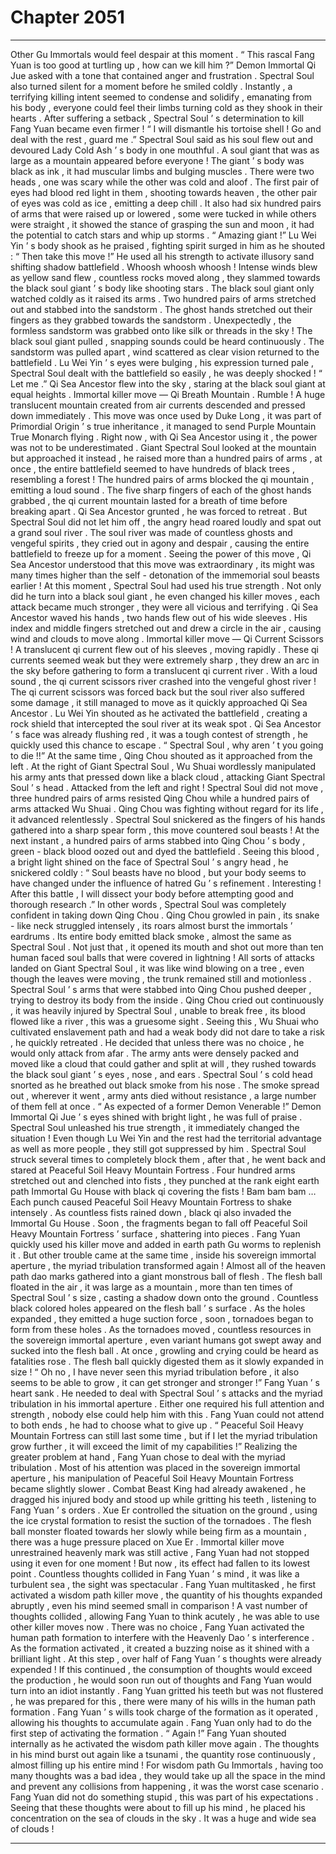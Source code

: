 
# Chapter 2051


---

Other Gu Immortals would feel despair at this moment .
“ This rascal Fang Yuan is too good at turtling up , how can we kill him ?” Demon Immortal Qi Jue asked with a tone that contained anger and frustration .
Spectral Soul also turned silent for a moment before he smiled coldly .
Instantly , a terrifying killing intent seemed to condense and solidify , emanating from his body , everyone could feel their limbs turning cold as they shook in their hearts .
After suffering a setback , Spectral Soul ’ s determination to kill Fang Yuan became even firmer !
“ I will dismantle his tortoise shell ! Go and deal with the rest , guard me .” Spectral Soul said as his soul flew out and devoured Lady Cold Ash ’ s body in one mouthful .
A soul giant that was as large as a mountain appeared before everyone !
The giant ’ s body was black as ink , it had muscular limbs and bulging muscles . There were two heads , one was scary while the other was cold and aloof . The first pair of eyes had blood red light in them , shooting towards heaven , the other pair of eyes was cold as ice , emitting a deep chill .
It also had six hundred pairs of arms that were raised up or lowered , some were tucked in while others were straight , it showed the stance of grasping the sun and moon , it had the potential to catch stars and whip up storms .
“ Amazing giant !” Lu Wei Yin ’ s body shook as he praised , fighting spirit surged in him as he shouted : “ Then take this move !”
He used all his strength to activate illusory sand shifting shadow battlefield .
Whoosh whoosh whoosh !
Intense winds blew as yellow sand flew , countless rocks moved along , they slammed towards the black soul giant ’ s body like shooting stars .
The black soul giant only watched coldly as it raised its arms .
Two hundred pairs of arms stretched out and stabbed into the sandstorm . The ghost hands stretched out their fingers as they grabbed towards the sandstorm .
Unexpectedly , the formless sandstorm was grabbed onto like silk or threads in the sky !
The black soul giant pulled , snapping sounds could be heard continuously . The sandstorm was pulled apart , wind scattered as clear vision returned to the battlefield .
Lu Wei Yin ’ s eyes were bulging , his expression turned pale , Spectral Soul dealt with the battlefield so easily , he was deeply shocked !
“ Let me .” Qi Sea Ancestor flew into the sky , staring at the black soul giant at equal heights .
Immortal killer move — Qi Breath Mountain .
Rumble !
A huge translucent mountain created from air currents descended and pressed down immediately .
This move was once used by Duke Long , it was part of Primordial Origin ’ s true inheritance , it managed to send Purple Mountain True Monarch flying . Right now , with Qi Sea Ancestor using it , the power was not to be underestimated .
Giant Spectral Soul looked at the mountain but approached it instead , he raised more than a hundred pairs of arms , at once , the entire battlefield seemed to have hundreds of black trees , resembling a forest !
The hundred pairs of arms blocked the qi mountain , emitting a loud sound .
The five sharp fingers of each of the ghost hands grabbed , the qi current mountain lasted for a breath of time before breaking apart .
Qi Sea Ancestor grunted , he was forced to retreat .
But Spectral Soul did not let him off , the angry head roared loudly and spat out a grand soul river . The soul river was made of countless ghosts and vengeful spirits , they cried out in agony and despair , causing the entire battlefield to freeze up for a moment .
Seeing the power of this move , Qi Sea Ancestor understood that this move was extraordinary , its might was many times higher than the self - detonation of the immemorial soul beasts earlier !
At this moment , Spectral Soul had used his true strength . Not only did he turn into a black soul giant , he even changed his killer moves , each attack became much stronger , they were all vicious and terrifying .
Qi Sea Ancestor waved his hands , two hands flew out of his wide sleeves . His index and middle fingers stretched out and drew a circle in the air , causing wind and clouds to move along .
Immortal killer move — Qi Current Scissors !
A translucent qi current flew out of his sleeves , moving rapidly .
These qi currents seemed weak but they were extremely sharp , they drew an arc in the sky before gathering to form a translucent qi current river .
With a loud sound , the qi current scissors river crashed into the vengeful ghost river !
The qi current scissors was forced back but the soul river also suffered some damage , it still managed to move as it quickly approached Qi Sea Ancestor .
Lu Wei Yin shouted as he activated the battlefield , creating a rock shield that intercepted the soul river at its weak spot .
Qi Sea Ancestor ’ s face was already flushing red , it was a tough contest of strength , he quickly used this chance to escape .
“ Spectral Soul , why aren ’ t you going to die !!” At the same time , Qing Chou shouted as it approached from the left .
At the right of Giant Spectral Soul , Wu Shuai wordlessly manipulated his army ants that pressed down like a black cloud , attacking Giant Spectral Soul ’ s head .
Attacked from the left and right !
Spectral Soul did not move , three hundred pairs of arms resisted Qing Chou while a hundred pairs of arms attacked Wu Shuai .
Qing Chou was fighting without regard for its life , it advanced relentlessly .
Spectral Soul snickered as the fingers of his hands gathered into a sharp spear form , this move countered soul beasts !
At the next instant , a hundred pairs of arms stabbed into Qing Chou ’ s body , green - black blood oozed out and dyed the battlefield .
Seeing this blood , a bright light shined on the face of Spectral Soul ’ s angry head , he snickered coldly : “ Soul beasts have no blood , but your body seems to have changed under the influence of hatred Gu ’ s refinement . Interesting ! After this battle , I will dissect your body before attempting good and thorough research .”
In other words , Spectral Soul was completely confident in taking down Qing Chou .
Qing Chou growled in pain , its snake - like neck struggled intensely , its roars almost burst the immortals ’ eardrums .
Its entire body emitted black smoke , almost the same as Spectral Soul . Not just that , it opened its mouth and shot out more than ten human faced soul balls that were covered in lightning !
All sorts of attacks landed on Giant Spectral Soul , it was like wind blowing on a tree , even though the leaves were moving , the trunk remained still and motionless .
Spectral Soul ’ s arms that were stabbed into Qing Chou pushed deeper , trying to destroy its body from the inside .
Qing Chou cried out continuously , it was heavily injured by Spectral Soul , unable to break free , its blood flowed like a river , this was a gruesome sight .
Seeing this , Wu Shuai who cultivated enslavement path and had a weak body did not dare to take a risk , he quickly retreated . He decided that unless there was no choice , he would only attack from afar .
The army ants were densely packed and moved like a cloud that could gather and split at will , they rushed towards the black soul giant ’ s eyes , nose , and ears .
Spectral Soul ’ s cold head snorted as he breathed out black smoke from his nose . The smoke spread out , wherever it went , army ants died without resistance , a large number of them fell at once .
“ As expected of a former Demon Venerable !” Demon Immortal Qi Jue ’ s eyes shined with bright light , he was full of praise .
Spectral Soul unleashed his true strength , it immediately changed the situation !
Even though Lu Wei Yin and the rest had the territorial advantage as well as more people , they still got suppressed by him .
Spectral Soul struck several times to completely block them , after that , he went back and stared at Peaceful Soil Heavy Mountain Fortress . Four hundred arms stretched out and clenched into fists , they punched at the rank eight earth path Immortal Gu House with black qi covering the fists !
Bam bam bam …
Each punch caused Peaceful Soil Heavy Mountain Fortress to shake intensely .
As countless fists rained down , black qi also invaded the Immortal Gu House . Soon , the fragments began to fall off Peaceful Soil Heavy Mountain Fortress ’ surface , shattering into pieces .
Fang Yuan quickly used his killer move and added in earth path Gu worms to replenish it .
But other trouble came at the same time , inside his sovereign immortal aperture , the myriad tribulation transformed again !
Almost all of the heaven path dao marks gathered into a giant monstrous ball of flesh .
The flesh ball floated in the air , it was large as a mountain , more than ten times of Spectral Soul ’ s size , casting a shadow down onto the ground .
Countless black colored holes appeared on the flesh ball ’ s surface .
As the holes expanded , they emitted a huge suction force , soon , tornadoes began to form from these holes .
As the tornadoes moved , countless resources in the sovereign immortal aperture , even variant humans got swept away and sucked into the flesh ball .
At once , growling and crying could be heard as fatalities rose .
The flesh ball quickly digested them as it slowly expanded in size !
“ Oh no , I have never seen this myriad tribulation before , it also seems to be able to grow , it can get stronger and stronger !” Fang Yuan ’ s heart sank .
He needed to deal with Spectral Soul ’ s attacks and the myriad tribulation in his immortal aperture .
Either one required his full attention and strength , nobody else could help him with this .
Fang Yuan could not attend to both ends , he had to choose what to give up .
“ Peaceful Soil Heavy Mountain Fortress can still last some time , but if I let the myriad tribulation grow further , it will exceed the limit of my capabilities !” Realizing the greater problem at hand , Fang Yuan chose to deal with the myriad tribulation .
Most of his attention was placed in the sovereign immortal aperture , his manipulation of Peaceful Soil Heavy Mountain Fortress became slightly slower .
Combat Beast King had already awakened , he dragged his injured body and stood up while gritting his teeth , listening to Fang Yuan ’ s orders .
Xue Er controlled the situation on the ground , using the ice crystal formation to resist the suction of the tornadoes .
The flesh ball monster floated towards her slowly while being firm as a mountain , there was a huge pressure placed on Xue Er .
Immortal killer move unrestrained heavenly mark was still active , Fang Yuan had not stopped using it even for one moment ! But now , its effect had fallen to its lowest point .
Countless thoughts collided in Fang Yuan ’ s mind , it was like a turbulent sea , the sight was spectacular .
Fang Yuan multitasked , he first activated a wisdom path killer move , the quantity of his thoughts expanded abruptly , even his mind seemed small in comparison !
A vast number of thoughts collided , allowing Fang Yuan to think acutely , he was able to use other killer moves now .
There was no choice , Fang Yuan activated the human path formation to interfere with the Heavenly Dao ’ s interference .
As the formation activated , it created a buzzing noise as it shined with a brilliant light . At this step , over half of Fang Yuan ’ s thoughts were already expended !
If this continued , the consumption of thoughts would exceed the production , he would soon run out of thoughts and Fang Yuan would turn into an idiot instantly .
Fang Yuan gritted his teeth but was not flustered , he was prepared for this , there were many of his wills in the human path formation .
Fang Yuan ’ s wills took charge of the formation as it operated , allowing his thoughts to accumulate again . Fang Yuan only had to do the first step of activating the formation .
“ Again !” Fang Yuan shouted internally as he activated the wisdom path killer move again .
The thoughts in his mind burst out again like a tsunami , the quantity rose continuously , almost filling up his entire mind !
For wisdom path Gu Immortals , having too many thoughts was a bad idea , they would take up all the space in the mind and prevent any collisions from happening , it was the worst case scenario .
Fang Yuan did not do something stupid , this was part of his expectations .
Seeing that these thoughts were about to fill up his mind , he placed his concentration on the sea of clouds in the sky .
It was a huge and wide sea of clouds !

---

